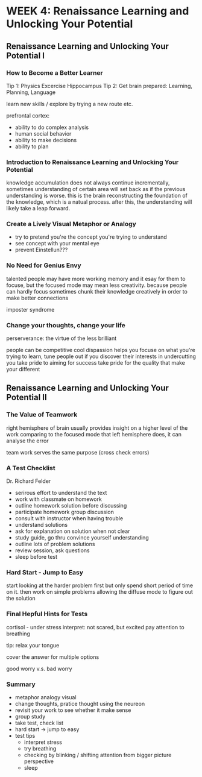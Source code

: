# WEEK 4: Renaissance Learning and Unlocking Your Potential

## Renaissance Learning and Unlocking Your Potential I
### How to Become a Better Learner

Tip 1: Physics Excercise
Hippocampus
Tip 2: Get brain prepared: Learning, Planning, Language

learn new skills / explore by trying a new route etc.

prefrontal cortex:
- ability to do complex analysis
- human social behavior
- ability to make decisions
- ability to plan

### Introduction to Renaissance Learning and Unlocking Your Potential

knowledge accumulation does not always continue incrementally, sometimes understanding of certain area will set back as if the previous understanding is worse. this is the brain reconstructing the foundation of the knowledge, which is a natual process. after this, the understanding will likely take a leap forward.

### Create a Lively Visual Metaphor or Analogy

- try to pretend you're the concept you're trying to understand
- see concept with your mental eye
- prevent Einstellun???

### No Need for Genius Envy

talented people may have more working memory and it esay for them to focuse, but the focused mode may mean less creativity. because people can hardly focus sometimes chunk their knowledge creatively in order to make better connections

imposter syndrome

### Change your thoughts, change your life

perserverance: the virtue of the less brilliant

people can be competitive
cool dispassion helps you focuse on what you're trying to learn, tune people out if you discover their interests in undercutting you
take pride to aiming for success
take pride for the quality that make your different


## Renaissance Learning and Unlocking Your Potential II

### The Value of Teamwork

right hemisphere of brain usually provides insight on a higher level of the work comparing to the focused mode that left hemisphere does, it can analyse the error

team work serves the same purpose (cross check errors)

### A Test Checklist

Dr. Richard Felder

- serirous effort to understand the text
- work with classmate on homework
- outline homework solution before discussing
- participate homework group discussion
- consult with instructor when having trouble
- understand solutions
- ask for explanation on solution when not clear
- study guide, go thru convince yourself understanding
- outline lots of problem solutions
- review session, ask questions
- sleep before test

### Hard Start - Jump to Easy

start looking at the harder problem first but only spend short period of time on it. then work on simple problems allowing the diffuse mode to figure out the solution

### Final Hepful Hints for Tests

cortisol - under stress
interpret: not scared, but excited
pay attention to breathing

tip: relax your tongue

cover the answer for multiple options

good worry v.s. bad worry

### Summary

- metaphor analogy visual
- change thoughts, pratice thought using the neureon
- revisit your work to see whether it make sense
- group study
- take test, check list
- hard start -> jump to easy
- test tips
  - interpret stress
  - try breathing
  - checking by blinking / shifting attention from bigger picture perspective
  - sleep



